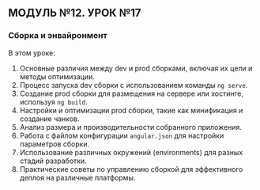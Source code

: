 ## МОДУЛЬ №12. УРОК №17
### Сборка и энвайронмент

В этом уроке:
1. Основные различия между dev и prod сборками, включая их цели и методы оптимизации.
2. Процесс запуска dev сборки с использованием команды `ng serve`.
3. Создание prod сборки для размещения на сервере или хостинге, используя `ng build`.
4. Настройки и оптимизации prod сборки, такие как минификация и создание чанков.
5. Анализ размера и производительности собранного приложения.
6. Работа с файлом конфигурации `angular.json` для настройки параметров сборки.
7. Использование различных окружений (environments) для разных стадий разработки.
8. Практические советы по управлению сборкой для эффективного деплоя на различные платформы.
